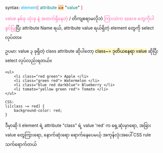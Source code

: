 
syntax: <span style="color:rgb(0, 176, 240)">element</span><span style="color:rgb(220, 20, 60)">[</span> <span style="color:rgb(0, 128, 128)">attribute</span> <mark style="background: #FFB86CA6;">~=</mark> "<span style="color:rgb(0, 128, 128)">value</span>" <span style="color:rgb(220, 20, 60)">]</span> 

 <span style="color:rgb(255, 105, 180)">value နှစ်ခု သုံးခု နဲ့ အထက်ရှိနေတဲ့</span> / တိကျစရာမလိုဘဲ <span style="color:rgb(255, 105, 180)">ကြားထဲက space တွေကိုပါ ခွင်ပြု</span>ပြီး attribute Name ရယ်, attribute value ရယ်ရှိတဲ့ element တွေကို select လုပ်တာ။ 

 ဥပမာ: value ၃ ခုရှိတဲ့ class attribute ဆိုပါတော့ <mark style="background: #FFF3A3A6;">class~= ဒုတိယနေရာ value</mark> ဆိုပြီး select လုပ်လည်းရတယ်။

```
<ul>
	<li class="red green"> Apple </li>
	<li class="green red"> Watermelon </li>
	<li class="blue red darkblue"> Blueberry </li>
	<li tomato="yellow green red"> Tomato </li>
</ul>
```

```
CSS:
li[class ~= red] {
	background-color: red;
}
```

ဒီမှာဆို li element ရဲ့ attribute "class" ရဲ့ value ‌'red' က ရှေ့ဆုံးမှာရော, အခြား value တွေကြားရော, ‌နောက်ဆုံးရော ရောက်နေပေမယ့် အကုန်လုံး‌အပေါ် CSS rule သက်ရောက်တယ်